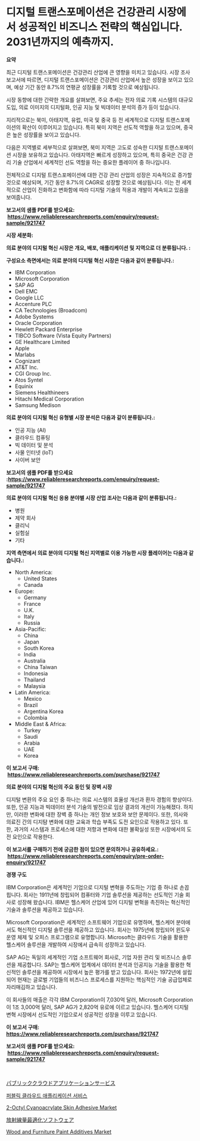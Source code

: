 <p><h1>디지털 트랜스포메이션은 건강관리 시장에서 성공적인 비즈니스 전략의 핵심입니다. 2031년까지의 예측까지.</h1></p><p><strong>요약</strong></p>
<p><p>최근 디지털 트랜스포메이션은 건강관리 산업에 큰 영향을 미치고 있습니다. 시장 조사 보고서에 따르면, 디지털 트랜스포메이션은 건강관리 산업에서 높은 성장을 보이고 있으며, 예상 기간 동안 8.7%의 연평균 성장률을 기록할 것으로 예상됩니다.</p><p>시장 동향에 대한 간략한 개요를 살펴보면, 주요 추세는 전자 의료 기록 시스템의 대규모 도입, 의료 이미지의 디지털화, 인공 지능 및 빅데이터 분석의 증가 등이 있습니다.</p><p>지리적으로는 북미, 아태지역, 유럽, 미국 및 중국 등 전 세계적으로 디지털 트랜스포메이션의 확산이 이루어지고 있습니다. 특히 북미 지역은 선도적 역할을 하고 있으며, 중국은 높은 성장률을 보이고 있습니다.</p><p>다음은 지역별로 세부적으로 살펴보면, 북미 지역은 고도로 성숙한 디지털 트랜스포메이션 시장을 보유하고 있습니다. 아태지역은 빠르게 성장하고 있으며, 특히 중국은 건강 관리 기술 산업에서 세계적인 선도 역할을 하는 중요한 플레이어 중 하나입니다.</p><p>전체적으로 디지털 트랜스포메이션에 대한 건강 관리 산업의 성장은 지속적으로 증가할 것으로 예상되며, 기간 동안 8.7%의 CAGR로 성장할 것으로 예상됩니다. 이는 전 세계적으로 산업이 진화하고 변화함에 따라 디지털 기술의 적용과 개발이 계속되고 있음을 보여줍니다.</p></p>
<p><strong>보고서의 샘플 PDF를 받으세요: &nbsp;<a href="https://www.reliableresearchreports.com/enquiry/request-sample/921747">https://www.reliableresearchreports.com/enquiry/request-sample/921747</a></strong></p>
<p><strong>시장 세분화:</strong></p>
<p><strong> 의료 분야의 디지털 혁신 시장은 개요, 배포, 애플리케이션 및 지역으로 더 분류됩니다. :</strong></p>
<p><strong>구성요소 측면에서는 의료 분야의 디지털 혁신 시장은 다음과 같이 분류됩니다.:</strong></p>
<p><ul><li>IBM Corporation</li><li>Microsoft Corporation</li><li>SAP AG</li><li>Dell EMC</li><li>Google LLC</li><li>Accenture PLC</li><li>CA Technologies (Broadcom)</li><li>Adobe Systems</li><li>Oracle Corporation</li><li>Hewlett Packard Enterprise</li><li>TIBCO Software (Vista Equity Partners)</li><li>GE Healthcare Limited</li><li>Apple</li><li>Marlabs</li><li>Cognizant</li><li>AT&T Inc.</li><li>CGI Group Inc.</li><li>Atos Syntel</li><li>Equinix</li><li>Siemens Healthineers</li><li>Hitachi Medical Corporation</li><li>Samsung Medison</li></ul></p>
<p><strong> 의료 분야의 디지털 혁신 유형별 시장 분석은 다음과 같이 분류됩니다.:</strong></p>
<p><ul><li>인공 지능 (AI)</li><li>클라우드 컴퓨팅</li><li>빅 데이터 및 분석</li><li>사물 인터넷 (IoT)</li><li>사이버 보안</li></ul></p>
<p><strong>보고서의 샘플 PDF를 받으세요 :<a href="https://www.reliableresearchreports.com/enquiry/request-sample/921747">https://www.reliableresearchreports.com/enquiry/request-sample/921747</a></strong></p>
<p><strong> 의료 분야의 디지털 혁신 응용 분야별 시장 산업 조사는 다음과 같이 분류됩니다.:</strong></p>
<p><ul><li>병원</li><li>제약 회사</li><li>클리닉</li><li>실험실</li><li>기타</li></ul></p>
<p><strong>지역 측면에서 의료 분야의 디지털 혁신 지역별로 이용 가능한 시장 플레이어는 다음과 같습니다.:</strong></p>
<p><ul>
    <li>
        North America:
        <ul>
            <li>United States</li>
            <li>Canada</li>
        </ul>
    </li>
    <li>
        Europe:
        <ul>
            <li>Germany</li>
            <li>France</li>
            <li>U.K.</li>
            <li>Italy</li>
            <li>Russia</li>
        </ul>
    </li>
    <li>
        Asia-Pacific:
        <ul>
            <li>China</li>
            <li>Japan</li>
            <li>South Korea</li>
            <li>India</li>
            <li>Australia</li>
            <li>China Taiwan</li>
            <li>Indonesia</li>
            <li>Thailand</li>
            <li>Malaysia</li>
        </ul>
    </li>
    <li>
        Latin America:
        <ul>
            <li>Mexico</li>
            <li>Brazil</li>
            <li>Argentina Korea</li>
            <li>Colombia</li>
        </ul>
    </li>
    <li>
        Middle East & Africa:
        <ul>
            <li>Turkey</li>
            <li>Saudi</li>
            <li>Arabia</li>
            <li>UAE</li>
            <li>Korea</li>
        </ul>
    </li>
    </ul></p>
<p><strong>이 보고서 구매: &nbsp;<a href="https://www.reliableresearchreports.com/purchase/921747">https://www.reliableresearchreports.com/purchase/921747</a></strong></p>
<p><strong>의료 분야의 디지털 혁신의 주요 동인 및 장벽 시장</strong></p>
<p><p>디지털 변환의 주요 요인 중 하나는 의료 시스템의 효율성 개선과 환자 경험의 향상이다. 또한, 인공 지능과 빅데이터 분석 기술의 발전으로 임상 결과의 개선이 가능해졌다. 하지만, 이러한 변화에 대한 장벽 중 하나는 개인 정보 보호와 보안 문제이다. 또한, 의사와 의료진 간의 디지턈 변화에 대한 교육과 학습 부족도 도전 요인으로 작용하고 있다. 또한, 과거의 시스템과 프로세스에 대한 저항과 변화에 대한 불확실성 또한 시장에서의 도전 요인으로 작용한다.</p></p>
<p><strong>이 보고서를 구매하기 전에 궁금한 점이 있으면 문의하거나 공유하세요.: &nbsp;<a href="https://www.reliableresearchreports.com/enquiry/pre-order-enquiry/921747">https://www.reliableresearchreports.com/enquiry/pre-order-enquiry/921747</a></strong></p>
<p><strong>경쟁 구도</strong></p>
<p><p>IBM Corporation은 세계적인 기업으로 디지털 변혁을 주도하는 기업 중 하나로 손꼽힙니다. 회사는 1911년에 창립되어 컴퓨터와 기업 솔루션을 제공하는 선도적인 기술 회사로 성장해 왔습니다. IBM은 헬스케어 산업에 있어 디지털 변혁을 촉진하는 혁신적인 기술과 솔루션을 제공하고 있습니다. </p><p>Microsoft Corporation은 세계적인 소프트웨어 기업으로 유명하며, 헬스케어 분야에서도 혁신적인 디지털 솔루션을 제공하고 있습니다. 회사는 1975년에 창립되어 윈도우 운영 체제 및 오피스 프로그램으로 유명합니다. Microsoft는 클라우드 기술을 활용한 헬스케어 솔루션을 개발하여 시장에서 급속히 성장하고 있습니다.</p><p>SAP AG는 독일의 세계적인 기업 소프트웨어 회사로, 기업 자원 관리 및 비즈니스 솔루션을 제공합니다. SAP는 헬스케어 업계에서 데이터 분석과 인공지능 기술을 활용한 혁신적인 솔루션을 제공하여 시장에서 높은 평가를 받고 있습니다. 회사는 1972년에 설립되어 현재는 글로벌 기업들의 비즈니스 프로세스를 지원하는 핵심적인 기술 공급업체로 자리매김하고 있습니다. </p><p>이 회사들의 매출은 각각 IBM Corporation이 7,030억 달러, Microsoft Corporation이 1조 3,000억 달러, SAP AG가 2,820억 유로에 이르고 있습니다. 헬스케어 디지털 변혁 시장에서 선도적인 기업으로서 성공적인 성장을 이루고 있습니다.</p></p>
<p><strong>이 보고서 구매: &nbsp; <a href="https://www.reliableresearchreports.com/purchase/921747">https://www.reliableresearchreports.com/purchase/921747</a></strong></p>
<p><strong>보고서의 샘플 PDF를 받으세요: &nbsp;<a href="https://www.reliableresearchreports.com/enquiry/request-sample/921747">https://www.reliableresearchreports.com/enquiry/request-sample/921747</a></strong><strong></strong></p>
<p>&nbsp;</p>
<p><p><a href="https://github.com/lababdou/Market-Research-Report-List-2/blob/main/8507100182302.md">パブリッククラウドアプリケーションサービス</a></p><p><a href="https://github.com/laholand/Market-Research-Report-List-2/blob/main/8374136182297.md">퍼블릭 클라우드 애플리케이션 서비스</a></p><p><a href="https://issuu.com/reportprime-2/docs/2-octyl-cyanoacrylate-skin-adhesive-market-size-20">2-Octyl Cyanoacrylate Skin Adhesive Market</a></p><p><a href="https://github.com/mohamedbakry57/Market-Research-Report-List-2/blob/main/7223443182301.md">放射線量最適化ソフトウェア</a></p><p><a href="https://github.com/Sherrillcrooksxa8i18ucf2m/Market-Research-Report-List-1/blob/main/wood-and-furniture-paint-additives-market.md">Wood and Furniture Paint Additives Market</a></p></p>